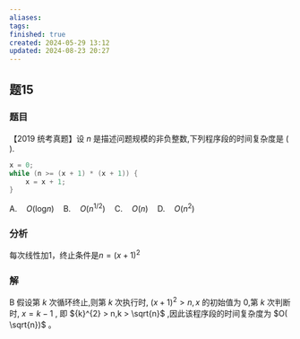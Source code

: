 ```yaml
---
aliases: 
tags: 
finished: true
created: 2024-05-29 13:12
updated: 2024-08-23 20:27
---
```

## 题15
### 题目
【2019 统考真题】设 $n$ 是描述问题规模的非负整数,下列程序段的时间复杂度是 ( ).
```cpp
x = 0;
while (n >= (x + 1) * (x + 1)) {
    x = x + 1;
}
```
$\mathrm{A.}\quad O(\mathrm{log}n)\quad\mathrm{B.}\quad O(n^{1/2})\quad\mathrm{C.}\quad O(n)\quad\mathrm{D.}\quad O(n^{2})$
### 分析
每次线性加1，终止条件是$n=(x+1)^{2}$
### 解
B
假设第 $k$ 次循环终止,则第 $k$ 次执行时, ${( x + 1) }^{2} > n,x$ 的初始值为 0,第 $k$ 次判断时, $x = k - 1$ , 即 ${k}^{2} > n,k > \sqrt{n}$ ,因此该程序段的时间复杂度为 $O( \sqrt{n})$ 。